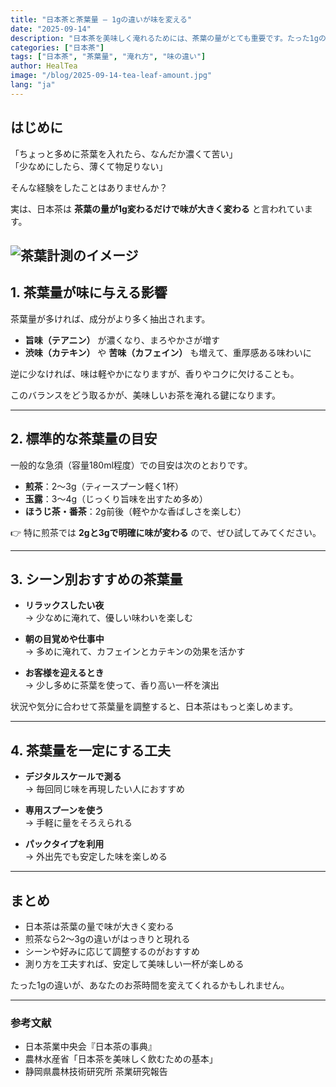 ```yaml
---
title: "日本茶と茶葉量 ― 1gの違いが味を変える"
date: "2025-09-14"
description: "日本茶を美味しく淹れるためには、茶葉の量がとても重要です。たった1gの違いが味や香りを大きく左右します。"
categories: ["日本茶"]
tags: ["日本茶", "茶葉量", "淹れ方", "味の違い"]
author: HealTea
image: "/blog/2025-09-14-tea-leaf-amount.jpg"
lang: "ja"
---
```


## はじめに
「ちょっと多めに茶葉を入れたら、なんだか濃くて苦い」  
「少なめにしたら、薄くて物足りない」  

そんな経験をしたことはありませんか？  

実は、日本茶は **茶葉の量が1g変わるだけで味が大きく変わる** と言われています。  

![茶葉計測のイメージ](/blog/2025-09-14-tea-leaf-amount.jpg)
---

## 1. 茶葉量が味に与える影響
茶葉量が多ければ、成分がより多く抽出されます。  
- **旨味（テアニン）** が濃くなり、まろやかさが増す  
- **渋味（カテキン）** や **苦味（カフェイン）** も増えて、重厚感ある味わいに  

逆に少なければ、味は軽やかになりますが、香りやコクに欠けることも。  

このバランスをどう取るかが、美味しいお茶を淹れる鍵になります。  

---

## 2. 標準的な茶葉量の目安
一般的な急須（容量180ml程度）での目安は次のとおりです。  

- **煎茶**：2〜3g（ティースプーン軽く1杯）  
- **玉露**：3〜4g（じっくり旨味を出すため多め）  
- **ほうじ茶・番茶**：2g前後（軽やかな香ばしさを楽しむ）  

👉 特に煎茶では **2gと3gで明確に味が変わる** ので、ぜひ試してみてください。  

---

## 3. シーン別おすすめの茶葉量
- **リラックスしたい夜**  
  → 少なめに淹れて、優しい味わいを楽しむ  

- **朝の目覚めや仕事中**  
  → 多めに淹れて、カフェインとカテキンの効果を活かす  

- **お客様を迎えるとき**  
  → 少し多めに茶葉を使って、香り高い一杯を演出  

状況や気分に合わせて茶葉量を調整すると、日本茶はもっと楽しめます。  

---

## 4. 茶葉量を一定にする工夫
- **デジタルスケールで測る**  
  → 毎回同じ味を再現したい人におすすめ  

- **専用スプーンを使う**  
  → 手軽に量をそろえられる  

- **パックタイプを利用**  
  → 外出先でも安定した味を楽しめる  

---

## まとめ
- 日本茶は茶葉の量で味が大きく変わる  
- 煎茶なら2〜3gの違いがはっきりと現れる  
- シーンや好みに応じて調整するのがおすすめ  
- 測り方を工夫すれば、安定して美味しい一杯が楽しめる  

たった1gの違いが、あなたのお茶時間を変えてくれるかもしれません。  

---

### 参考文献
- 日本茶業中央会『日本茶の事典』  
- 農林水産省「日本茶を美味しく飲むための基本」  
- 静岡県農林技術研究所 茶業研究報告  
